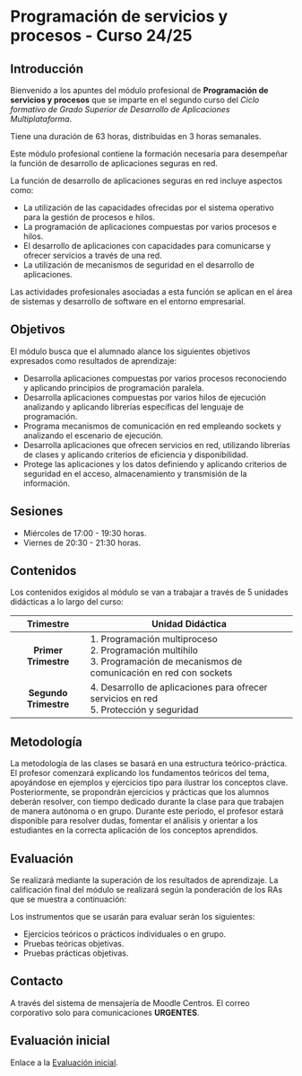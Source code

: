 # Programación de servicios y procesos - Curso 24/25

## Introducción

Bienvenido a los apuntes del módulo profesional de **Programación de servicios y procesos** que se imparte en el segundo curso del *Ciclo formativo de Grado Superior de Desarrollo de Aplicaciones Multiplataforma*.

Tiene una duración de 63 horas, distribuidas en 3 horas semanales.

Este módulo profesional contiene la formación necesaria para desempeñar la función de desarrollo de aplicaciones seguras en red.

La función de desarrollo de aplicaciones seguras en red incluye aspectos como:

* La utilización de las capacidades ofrecidas por el sistema operativo para la gestión de procesos e hilos.
* La programación de aplicaciones compuestas por varios procesos e hilos.
* El desarrollo de aplicaciones con capacidades para comunicarse y ofrecer servicios a través de una red.
* La utilización de mecanismos de seguridad en el desarrollo de aplicaciones.

Las actividades profesionales asociadas a esta función se aplican en el área de sistemas y desarrollo de software en el entorno empresarial.

## Objetivos

El módulo busca que el alumnado alance los siguientes objetivos expresados como resultados de aprendizaje:

* Desarrolla aplicaciones compuestas por varios procesos reconociendo y aplicando principios de programación paralela.
* Desarrolla aplicaciones compuestas por varios hilos de ejecución analizando y aplicando librerías específicas del lenguaje de programación.
* Programa mecanismos de comunicación en red empleando sockets y analizando el escenario de ejecución.
* Desarrolla aplicaciones que ofrecen servicios en red, utilizando librerías de clases y aplicando criterios de eficiencia y disponibilidad.
* Protege las aplicaciones y los datos definiendo y aplicando criterios de seguridad en el acceso, almacenamiento y transmisión de la información.

## Sesiones

* Miércoles de 17:00 - 19:30 horas.
* Viernes de 20:30 - 21:30 horas.

## Contenidos

Los contenidos exigidos al módulo se van a trabajar a través de 5 unidades didácticas a lo largo del curso:

| Trimestre | Unidad Didáctica |
|:-------------: | ---------------------- |
| **Primer Trimestre** | 1. Programación multiproceso<br>2. Programación multihilo<br>3. Programación de mecanismos de comunicación en red con sockets |
| **Segundo Trimestre**| 4. Desarrollo de aplicaciones para ofrecer servicios en red<br>5. Protección y seguridad |

## Metodología

La metodología de las clases se basará en una estructura teórico-práctica. El profesor comenzará explicando los fundamentos teóricos del tema, apoyándose en ejemplos y ejercicios tipo para ilustrar los conceptos clave. Posteriormente, se propondrán ejercicios y prácticas que los alumnos deberán resolver, con tiempo dedicado durante la clase para que trabajen de manera autónoma o en grupo. Durante este período, el profesor estará disponible para resolver dudas, fomentar el análisis y orientar a los estudiantes en la correcta aplicación de los conceptos aprendidos.

## Evaluación

Se realizará mediante la superación de los resultados de aprendizaje. La calificación final del módulo se realizará según la ponderación de los RAs que se muestra a continuación:

Los instrumentos que se usarán para evaluar serán los siguientes:

* Ejercicios teóricos o prácticos individuales o en grupo.
* Pruebas teóricas objetivas.
* Pruebas prácticas objetivas.

## Contacto

A través del sistema de mensajería de Moodle Centros. El correo corporativo solo para comunicaciones **URGENTES**.

## Evaluación inicial

Enlace a la [Evaluación inicial](https://forms.gle/bBzSfkZmCHm88hN4A).